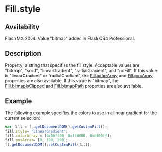 # Fill.style

## Availability

Flash MX 2004. Value "bitmap" added in Flash CS4 Professional.

## Description

Property; a string that specifies the fill style. Acceptable values are "bitmap", "solid", "linearGradient", "radialGradient", and "noFill".
If this value is "linearGradient" or "radialGradient", the [Fill.colorArray](../Fill_object/Fill3.md) and [Fill.posArray](../Fill_object/Fill8.md) properties are also available. If this value is "bitmap", the [Fill.bitmapIsClipped](../Fill_object/Fill.md) and [Fill.bitmapPath](../Fill_object/Fill1.md) properties are also available.

## Example

The following example specifies the colors to use in a linear gradient for the current selection:

```javascript
var fill = fl.getDocumentDOM().getCustomFill();
fill.style= "linearGradient";
fill.colorArray = [0x00ff00, 0xff0000, 0x0000ff];
fill.posArray= [0, 100, 200];
fl.getDocumentDOM().setCustomFill(fill);
```
